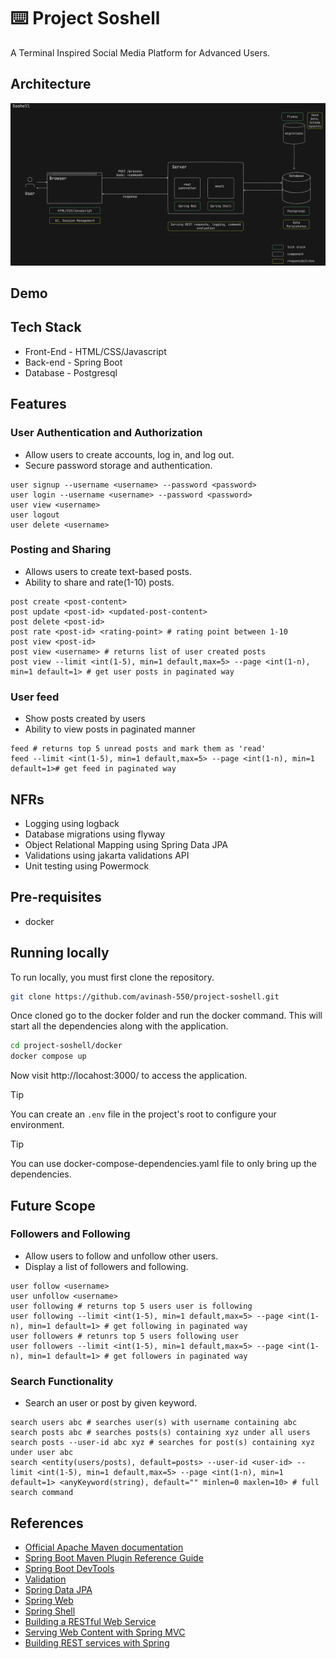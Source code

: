 # ⌨️ Project Soshell
A Terminal Inspired Social Media Platform for Advanced Users.

## Architecture
![Alt text](docs/architecture.png)
## Demo

## Tech Stack
- Front-End - HTML/CSS/Javascript
- Back-end - Spring Boot
- Database - Postgresql
  
## Features
### User Authentication and Authorization
 - Allow users to create accounts, log in, and log out.
 - Secure password storage and authentication.

```
user signup --username <username> --password <password>
user login --username <username> --password <password>
user view <username>
user logout
user delete <username>
```

### Posting and Sharing
 - Allows users to create text-based posts.
 - Ability to share and rate(1-10) posts.

```
post create <post-content>
post update <post-id> <updated-post-content>
post delete <post-id>
post rate <post-id> <rating-point> # rating point between 1-10
post view <post-id>
post view <username> # returns list of user created posts
post view --limit <int(1-5), min=1 default,max=5> --page <int(1-n), min=1 default=1> # get user posts in paginated way
```
### User feed
 - Show posts created by users
 - Ability to view posts in paginated manner

```
feed # returns top 5 unread posts and mark them as 'read'
feed --limit <int(1-5), min=1 default,max=5> --page <int(1-n), min=1 default=1># get feed in paginated way
```

## NFRs
 - Logging using logback
 - Database migrations using flyway
 - Object Relational Mapping using Spring Data JPA 
 - Validations using jakarta validations API
 - Unit testing using Powermock

## Pre-requisites

  - docker

## Running locally

To run locally, you must first clone the repository. 
```bash
git clone https://github.com/avinash-550/project-soshell.git
```

Once cloned go to the docker folder and run the docker command. This will start all the dependencies along with the application. 
```bash
cd project-soshell/docker
docker compose up
```

Now visit http://locahost:3000/ to access the application.



> [!TIP]
> You can create an `.env` file in the project's root to configure your environment.

> [!TIP]
> You can use docker-compose-dependencies.yaml file to only bring up the dependencies.

## Future Scope
### Followers and Following
 - Allow users to follow and unfollow other users.
 - Display a list of followers and following. 

```
user follow <username>
user unfollow <username>
user following # returns top 5 users user is following
user following --limit <int(1-5), min=1 default,max=5> --page <int(1-n), min=1 default=1> # get following in paginated way
user followers # retunrs top 5 users following user
user followers --limit <int(1-5), min=1 default,max=5> --page <int(1-n), min=1 default=1> # get followers in paginated way
```


### Search Functionality
 - Search an user or post by given keyword.

```
search users abc # searches user(s) with username containing abc
search posts abc # searches posts(s) containing xyz under all users
search posts --user-id abc xyz # searches for post(s) containing xyz under user abc
search <entity(users/posts), default=posts> --user-id <user-id> --limit <int(1-5), min=1 default,max=5> --page <int(1-n), min=1 default=1> <anyKeyword(string), default="" minlen=0 maxlen=10> # full search command
```

## References
* [Official Apache Maven documentation](https://maven.apache.org/guides/index.html)
* [Spring Boot Maven Plugin Reference Guide](https://docs.spring.io/spring-boot/docs/3.2.1/maven-plugin/reference/html/)
* [Spring Boot DevTools](https://docs.spring.io/spring-boot/docs/3.2.1/reference/htmlsingle/index.html#using.devtools)
* [Validation](https://docs.spring.io/spring-boot/docs/3.2.1/reference/htmlsingle/index.html#io.validation)
* [Spring Data JPA](https://spring.io/projects/spring-data-jpa/)
* [Spring Web](https://docs.spring.io/spring-boot/docs/3.2.1/reference/htmlsingle/index.html#web)
* [Spring Shell](https://spring.io/projects/spring-shell)
* [Building a RESTful Web Service](https://spring.io/guides/gs/rest-service/)
* [Serving Web Content with Spring MVC](https://spring.io/guides/gs/serving-web-content/)
* [Building REST services with Spring](https://spring.io/guides/tutorials/rest/)